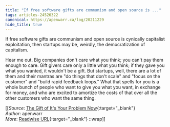 ```yaml
---
title: "If free software gifts are communism and open source is ..."
tags: articles-24526322
canonical: https://apenwarr.ca/log/20211229
hide_title: true
---
```


If free software gifts are communism and open source is cynically capitalist exploitation, then startups may be, weirdly, the democratization of capitalism.

Hear me out. Big companies don't care what you think; you can't pay them enough to care. Gift givers care only a little what you think; if they gave you what you wanted, it wouldn't be a gift. But startups, well, there are a lot of them and their mantras are "do things that don't scale" and "focus on the customer" and "build rapid feedback loops." What that spells for you is a whole bunch of people who want to give you what you want, in exchange for money, and who are excited to amortize the costs of that over all the other customers who want the same thing.


[[_Source_: [The Gift of It's Your Problem Now](https://apenwarr.ca/log/20211229){:target="_blank"}<br>
_Author_: apenwarr<br>
_More_: [Readwise URL](https://readwise.io/open/478394320){:target="_blank"}
::wrap]]
